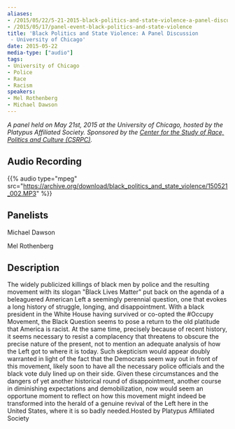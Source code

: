 ```yaml
---
aliases:
- /2015/05/22/5-21-2015-black-politics-and-state-violence-a-panel-discussion-university-of-chicago
- /2015/05/17/panel-event-black-politics-and-state-violence
title: 'Black Politics and State Violence: A Panel Discussion
 - University of Chicago'
date: 2015-05-22
media-type: ["audio"]
tags:
- University of Chicago
- Police
- Race
- Racism
speakers:
- Mel Rothenberg
- Michael Dawson
---
```


_A panel held on May 21st, 2015 at the University of Chicago, hosted by the Platypus Affiliated Society. Sponsored by the [Center for the Study of Race, Politics and Culture (CSRPC)](csrpc.uchicago.edu)._

## Audio Recording

{{% audio type="mpeg" src="https://archive.org/download/black_politics_and_state_violence/150521_002.MP3" %}}

## Panelists

Michael Dawson

Mel Rothenberg

## Description

The widely publicized killings of black men by police and the resulting movement with its slogan "Black Lives Matter" put back on the agenda of a beleaguered American Left a seemingly perennial question, one that evokes a long history of struggle, longing, and disappointment. With a black president in the White House having survived or co-opted the #Occupy Movement, the Black Question seems to pose a return to the old platitude that America is racist. At the same time, precisely because of recent history, it seems necessary to resist a complacency that threatens to obscure the precise nature of the present, not to mention an adequate analysis of how the Left got to where it is today. Such skepticism would appear doubly warranted in light of the fact that the Democrats seem way out in front of this movement, likely soon to have all the necessary police officials and the black vote duly lined up on their side. Given these circumstances and the dangers of yet another historical round of disappointment, another course in diminishing expectations and demobilization, now would seem an opportune moment to reflect on how this movement might indeed be transformed into the herald of a genuine revival of the Left here in the United States, where it is so badly needed.Hosted by Platypus Affiliated Society
